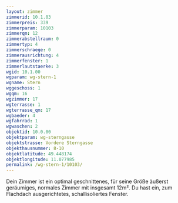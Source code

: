```yaml
---
layout: zimmer
zimmerid: 10.1.03
zimmerpreis: 339
zimmerparam: 10103
zimmerqm: 12
zimmerabstellraum: 0
zimmertyp: 4
zimmerschraege: 0
zimmerausrichtung: 4
zimmerfenster: 1
zimmerlautstaerke: 3
wgid: 10.1.00
wgparam: wg-stern-1
wgname: Stern
wggeschoss: 1
wgqm: 16
wgzimmer: 17
wgterrasse: 1
wgterrasse_qm: 17
wgbaeder: 4
wgfahrrad: 1
wgwaschen: 2
objektid: 10.0.00
objektparam: wg-sterngasse
objektstrasse: Vordere Sterngasse
objekthausnummer: 8-10
objektlatitude: 49.448174
objektlongitude: 11.077985
permalink: /wg-stern-1/10103/
---
```

Dein Zimmer ist ein optimal geschnittenes, für seine Größe äußerst geräumiges, normales Zimmer mit insgesamt 12m². Du hast ein, zum Flachdach ausgerichtetes, schallisoliertes Fenster. 